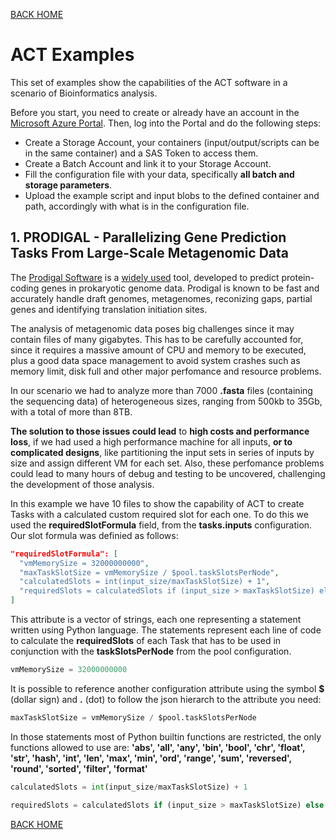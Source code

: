 
[BACK HOME](home.md)


# ACT Examples


This set of examples show the capabilities of the ACT software in a scenario of Bioinformatics analysis.

Before you start, you need to create or already have an account in the [Microsoft Azure Portal](https://portal.azure.com/). Then, log into the Portal and do the following steps:

* Create a Storage Account, your containers (input/output/scripts can be in the same container) and a SAS Token to access them.
* Create a Batch Account and link it to your Storage Account.
* Fill the configuration file with your data, specifically **all batch and storage parameters**.
* Upload the example script and input blobs to the defined container and path, accordingly with what is in the configuration file.

## 1. PRODIGAL - Parallelizing Gene Prediction Tasks From Large-Scale Metagenomic Data

The [Prodigal Software](https://github.com/hyattpd/Prodigal) is a [widely used](https://bmcbioinformatics.biomedcentral.com/articles/10.1186/1471-2105-11-119) tool, developed to  predict protein-coding genes in prokaryotic genome data. Prodigal is known to be fast and accurately handle draft genomes, metagenomes, reconizing gaps, partial genes and identifying translation initiation sites.

The analysis of metagenomic data poses big challenges since it may contain files of many gigabytes. This has to be carefully accounted for, since it requires a massive amount of CPU and memory to be executed, plus a good data space management to avoid system crashes such as memory limit, disk full and other major perfomance and resource problems.

In our scenario we had to analyze more than 7000 **.fasta** files (containing the sequencing data) of heterogeneous sizes, ranging from 500kb to 35Gb, with a total of more than 8TB.

**The solution to those issues could lead** to **high costs and performance loss**, if we had used a high performance machine for all inputs, **or to complicated designs**, like partitioning the input sets in series of inputs by size and assign different VM for each set. Also, these perfomance problems could lead to many hours of debug and testing to be uncovered, challenging the development of those analysis.

In this example we have 10 files to show the capability of ACT to create Tasks with a calculated custom required slot for each one. To do this we used the **requiredSlotFormula** field, from the **tasks.inputs** configuration. Our slot formula was definied as follows:

```json
"requiredSlotFormula": [
  "vmMemorySize = 32000000000",
  "maxTaskSlotSize = vmMemorySize / $pool.taskSlotsPerNode",
  "calculatedSlots = int(input_size/maxTaskSlotSize) + 1",
  "requiredSlots = calculatedSlots if (input_size > maxTaskSlotSize) else 1"
]
```

This attribute is a vector of strings, each one representing a statement written using Python language. The statements represent each line of code to calculate the **requiredSlots** of each Task that has to be used in conjunction with the **taskSlotsPerNode** from the pool configuration.

```python
vmMemorySize = 32000000000
```
It is possible to reference another configuration attribute using the symbol **$** (dollar sign) and **.** (dot) to follow the json hierarch to the attribute you need:

```python
maxTaskSlotSize = vmMemorySize / $pool.taskSlotsPerNode
```
In those statements most of Python builtin functions are restricted, the only functions allowed to use are: **'abs', 'all', 'any', 'bin', 'bool', 'chr', 'float', 'str', 'hash', 'int', 'len', 'max', 'min', 'ord', 'range', 'sum', 'reversed', 'round', 'sorted', 'filter', 'format'**

```python
calculatedSlots = int(input_size/maxTaskSlotSize) + 1
```


```python
requiredSlots = calculatedSlots if (input_size > maxTaskSlotSize) else 1
```


[BACK HOME](home.md)
